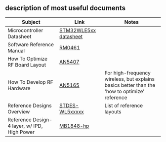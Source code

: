 ## description of most useful documents
| **Subject**                                  | **Link**                                                                                                  | **Notes**                                                                                    |
|----------------------------------------------|-----------------------------------------------------------------------------------------------------------|----------------------------------------------------------------------------------------------|
| Microcontroller Datasheet                    | [STM32WLE5xx datasheet](stm32wle5cb.pdf)                                                                  |                                                                                              |
| Software Reference Manual                    | [RM0461](rm0461-stm32wlex-advanced-armbased-32bit-mcus-with-subghz-radio-solution-stmicroelectronics.pdf) |                                                                                              |
| How To Optimize RF Board Layout              | [AN5407](an5407-how-to-optimize-the-rf-board-layout-for-stm32wl5xex-mcus-stmicroelectronics.pdf)          |                                                                                              |
| How To Develop RF Hardware                   | [AN5165](an5165-development-of-rf-hardware-using-stm32wb-microcontrollers-stmicroelectronics.pdf)         | For high-frequency wireless, but explains basics better than the 'how to optimize' reference |
| Reference Designs Overview                   | [STDES-WL5xxxxx](stdes-wl5u4shw.pdf)                                                                      | List of reference layouts                                                                    |
| Reference Design-4 layer, w/ IPD, High Power | [MB1848-hp](reference%20schematics/en.mb1848-hp-schematic.pdf)                                              |                                                                                              |
